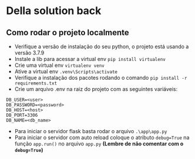 # Della solution back

## Como rodar o projeto localmente
- Verifique a versão de instalação do seu python, o projeto está usando a versão 3.7.9
- Instale a lib para acessar a virtual env `pip install virtualenv`
- Crie uma virtual env `virtualenv venv`
- Ative a virtual env `.venv\Scripts\activate`
- Verifique a instalação dos pacotes rodando o comando `pip install -r requirements.txt`
- Crie um arquivo .env na raiz do projeto com as seguintes variáveis:
```
DB_USER=<user>
DB_PASSWORD=<password>
DB_HOST=<host>
DB_PORT=3306
DB_NAME=<db_name>
```
- Para iniciar o servidor flask basta rodar o arquivo `.\app\app.py`
- Para iniciar o servidor com auto reload coloque o atributo `debug=True` na função `app.run()` no arquivo `app.py` **(Lembre de não comentar com o `debug=True`)**
